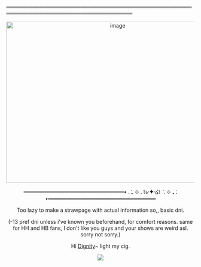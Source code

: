 
════════════════════════════════════════════════════════════════════════════════════
 <div align="center">
   
<img width="580" height="430" alt="image" src="https://github.com/user-attachments/assets/4e112d2c-5c8a-42c2-8741-00619cf16866" />

═══════════════════════════• . ݁₊ ⊹ . ݁꒰ঌ·✦·໒꒱ ݁ . ⊹ ₊ ݁. •═════════════════════════════

Too lazy to make a strawpage with actual information so,, basic dni. 

 (-13 pref dni unless i've known you beforehand, for comfort reasons. same for HH and HB fans, I don't like you guys and your shows are weird asl. sorry not sorry.)


 Hi [Dignity]( https://github.com/dummyinbed )~ light my cig.
 
![](https://komarev.com/ghpvc/?username=sspacedoutz&label=place_visits&color=yellow&style=flat)





<!--
**sspacedoutz/sspacedoutz** is a ✨ _special_ ✨ repository because its `README.md` (this file) appears on your GitHub profile.

Here are some ideas to get you started:

- 🔭 I’m currently working on ...
- 🌱 I’m currently learning ...
- 👯 I’m looking to collaborate on ...
- 🤔 I’m looking for help with ...
- 💬 Ask me about ...
- 📫 How to reach me: ...
- 😄 Pronouns: ...
- ⚡ Fun fact: ...
-->

